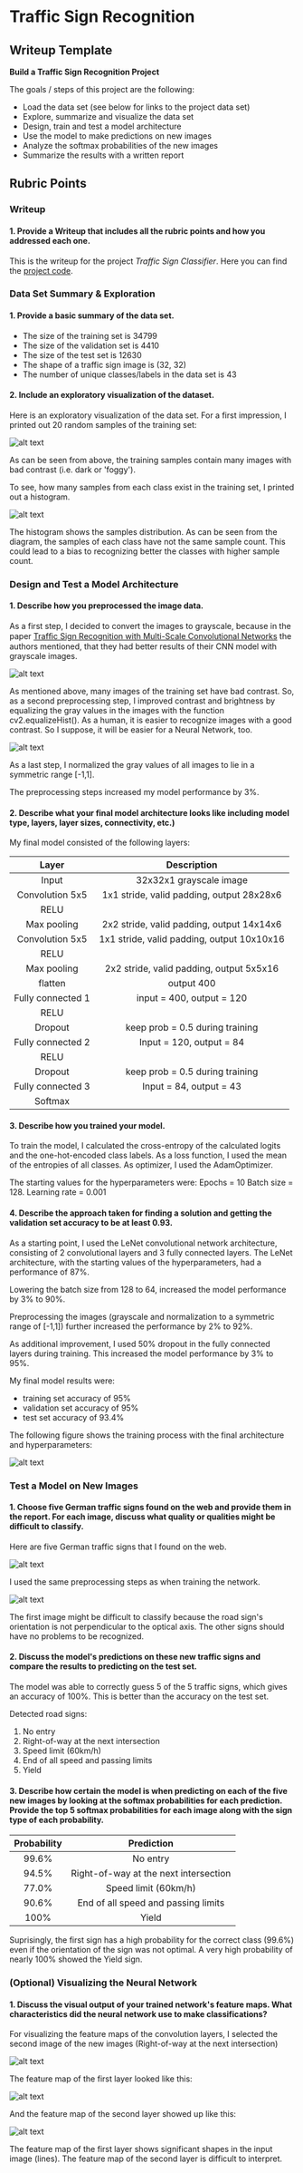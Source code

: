 # **Traffic Sign Recognition** 

## Writeup Template

**Build a Traffic Sign Recognition Project**

The goals / steps of this project are the following:
* Load the data set (see below for links to the project data set)
* Explore, summarize and visualize the data set
* Design, train and test a model architecture
* Use the model to make predictions on new images
* Analyze the softmax probabilities of the new images
* Summarize the results with a written report


[//]: # (Image References)

[random_train]: ./writeup-images/writeup_20_random_train_samples.png "20 random train samples"
[samples_distribution]: ./writeup-images/writeup_samples_distribution.png "train samples distribution"
[grayscale]: ./writeup-images/writeup_grayscale.png "grayscale"
[equalized]: ./writeup-images/writeup_equalize.png "equalized"
[training_process]: ./writeup-images/writeup_training_process.png "training process"
[new_samples]: ./writeup-images/writeup_new_samples.png "new samples"
[new_samples_preprocessed]: ./writeup-images/writeup_new_samples_preprocesses.png "new samples preprocessed"
[visualization_input]: ./writeup-images/writeup_visualization_input.png "visualization input"
[visualization_layer1]: ./writeup-images/writeup_visualization_layer1.png "visualization layer 1"
[visualization_layer2]: ./writeup-images/writeup_visualization_layer2.png "visualization layer2"

## Rubric Points

### Writeup

#### 1. Provide a Writeup that includes all the rubric points and how you addressed each one. 

This is the writeup for the project *Traffic Sign Classifier*. Here you can find the [project code](https://github.com/fkeidel/CarND-Traffic-Sign-Classifier-Project/blob/master/Traffic_Sign_Classifier.ipynb).

### Data Set Summary & Exploration

#### 1. Provide a basic summary of the data set.

* The size of the training set is 34799
* The size of the validation set is 4410
* The size of the test set is 12630
* The shape of a traffic sign image is (32, 32)
* The number of unique classes/labels in the data set is 43

#### 2. Include an exploratory visualization of the dataset.

Here is an exploratory visualization of the data set. 
For a first impression, I printed out 20 random samples of the training set:

![alt text][random_train]

As can be seen from above, the training samples contain many images with bad contrast (i.e. dark or 'foggy').

To see, how many samples from each class exist in the training set, I printed out a histogram.

![alt text][samples_distribution]

The histogram shows the samples distribution. As can be seen from the diagram, the samples of each class have not the same sample count. This could lead to a bias to recognizing better the classes with higher sample count.

### Design and Test a Model Architecture

#### 1. Describe how you preprocessed the image data. 

As a first step, I decided to convert the images to grayscale, because in the paper [Trafﬁc Sign Recognition with Multi-Scale Convolutional Networks](http://yann.lecun.com/exdb/publis/pdf/sermanet-ijcnn-11.pdf) the authors mentioned, that they had better results of their CNN model with grayscale images.

![alt text][grayscale]

As mentioned above, many images of the training set have bad contrast. So, as a second preprocessing step, I improved contrast and brightness by equalizing the gray values in the images with the function cv2.equalizeHist(). As a human, it is easier to recognize images with a good contrast. So I suppose, it will be easier for a Neural Network, too.

![alt text][equalized]

As a last step, I normalized the gray values of all images to lie in a symmetric range [-1,1]. 

The preprocessing steps increased my model performance by 3%.

#### 2. Describe what your final model architecture looks like including model type, layers, layer sizes, connectivity, etc.) 

My final model consisted of the following layers:

| Layer         		|     Description	        					| 
|:---------------------:|:---------------------------------------------:| 
| Input         		| 32x32x1 grayscale image   							| 
| Convolution 5x5     	| 1x1 stride, valid padding, output 28x28x6 	|
| RELU					|												|
| Max pooling	      	| 2x2 stride,  valid padding, output 14x14x6 				|
| Convolution 5x5	    | 1x1 stride, valid padding, output 10x10x16     									|
| RELU					|												|
| Max pooling	      	| 2x2 stride,  valid padding, output 5x5x16 				|
| flatten | output 400 |
| Fully connected		1 | input = 400, output = 120	|
| RELU					|												|
| Dropout					| keep prob = 0.5 during training			|
| Fully connected		2 | Input = 120, output = 84	|
| RELU					|												|
| Dropout					| keep prob = 0.5 during training			|
| Fully connected		3 | Input = 84, output = 43	|
| Softmax				|         									|
 
#### 3. Describe how you trained your model. 

To train the model, I calculated the cross-entropy of the calculated logits and the one-hot-encoded class labels. As a loss function, I used the mean of the entropies of all classes. As optimizer, I used the AdamOptimizer. 

The starting values for the hyperparameters were:
Epochs = 10
Batch size = 128.
Learning rate = 0.001

#### 4. Describe the approach taken for finding a solution and getting the validation set accuracy to be at least 0.93. 

As a starting point, I used the LeNet convolutional network architecture, consisting of 2 convolutional layers and 3 fully connected layers. The LeNet architecture, with the starting values of the hyperparameters, had a performance of 87%.

Lowering the batch size from 128 to 64, increased the model performance by 3% to 90%.

Preprocessing the images (grayscale and normalization to a symmetric range of [-1,1]) further increased the performance by 2% to 92%.

As additional improvement, I used 50% dropout in the fully connected layers during training. This increased the model performance by 3% to 95%.

My final model results were:
* training set accuracy of 95%
* validation set accuracy of 95% 
* test set accuracy of 93.4%

The following figure shows the training process with the final architecture and hyperparameters:

![alt text][training_process]

### Test a Model on New Images

#### 1. Choose five German traffic signs found on the web and provide them in the report. For each image, discuss what quality or qualities might be difficult to classify.

Here are five German traffic signs that I found on the web. 

![alt text][new_samples]

I used the same preprocessing steps as when training the network.

![alt text][new_samples_preprocessed]

The first image might be difficult to classify because the road sign's orientation is not perpendicular to the optical axis. The other signs should have no problems to be recognized.

#### 2. Discuss the model's predictions on these new traffic signs and compare the results to predicting on the test set. 

The model was able to correctly guess 5 of the 5 traffic signs, which gives an accuracy of 100%. This is better than the accuracy on the test set.

Detected road signs:
1. No entry
2. Right-of-way at the next intersection
3. Speed limit (60km/h)
4. End of all speed and passing limits
5. Yield

#### 3. Describe how certain the model is when predicting on each of the five new images by looking at the softmax probabilities for each prediction. Provide the top 5 softmax probabilities for each image along with the sign type of each probability. 

| Probability         	|     Prediction	        					| 
|:---------------------:|:---------------------------------------------:| 
| 99.6%         			| No entry   									| 
| 94.5%     				| Right-of-way at the next intersection										|
| 77.0%					| Speed limit (60km/h)										|
| 90.6%      			| End of all speed and passing limits				 				|
| 100%				    | Yield    							|

Suprisingly, the first sign has a high probability for the correct class (99.6%) even if the orientation of the sign was not optimal. A very high probability of nearly 100% showed the Yield sign.

### (Optional) Visualizing the Neural Network 
#### 1. Discuss the visual output of your trained network's feature maps. What characteristics did the neural network use to make classifications?

For visualizing the feature maps of the convolution layers, I selected the second image of the new images (Right-of-way at the next intersection)

![alt text][visualization_input]

The feature map of the first layer looked like this:

![alt text][visualization_layer1]

And the feature map of the second layer showed up like this:

![alt text][visualization_layer2]

The feature map of the first layer shows significant shapes in the input image (lines). The feature map of the second layer is difficult to interpret.
